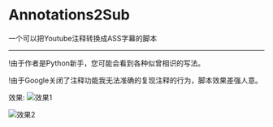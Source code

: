 # Annotations2Sub

一个可以把Youtube注释转换成ASS字幕的脚本

---

!由于作者是Python新手，您可能会看到各种似曾相识的写法。

!由于Google关闭了注释功能我无法准确的复现注释的行为，脚本效果差强人意。

效果:
![效果1](https://github.com/WRTYis/Annotations2Sub/raw/master/效果/效果1.png)

![效果2](https://github.com/WRTYis/Annotations2Sub/raw/master/效果/效果2.png)
